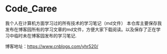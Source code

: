 # Code_Caree
我个人在计算机方面学习过的所有技术的学习笔记（md文件）
本仓库主要保存我发布在博客园所有的学习文章的md文件，方便大家下载阅读。以及保存了正在学习中临时未在博客园发布的学习笔记.

博客地址：https://www.cnblogs.com/yhr520/

